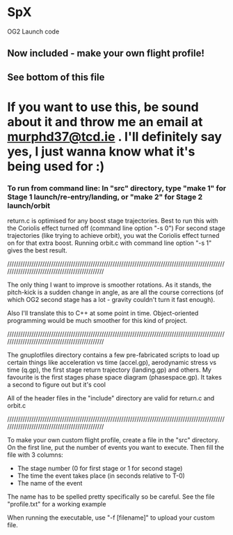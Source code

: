 SpX
===
OG2 Launch code

## Now included - make your own flight profile! ##
## See bottom of this file ##

# If you want to use this, be sound about it and throw me an email at murphd37@tcd.ie . I'll definitely say yes, I just wanna know what it's being used for :) #

### To run from command line: In "src" directory, type "make 1" for Stage 1 launch/re-entry/landing, or "make 2" for Stage 2 launch/orbit ###

return.c is optimised for any boost stage trajectories. Best to run this with the Coriolis effect turned off (command line option "-s 0")
For second stage trajectories (like trying to achieve orbit), you wat the Coriolis effect turned on for that extra boost. Running orbit.c with command line option "-s 1" gives the best result.

///////////////////////////////////////////////////////////////////////////////////////////////////////////////////////////////////////////////

The only thing I want to improve is smoother rotations. As it stands, the pitch-kick is a sudden change in angle, as are all the course corrections (of which OG2 second stage has a lot - gravity couldn't turn it fast enough). 

Also I'll translate this to C++ at some point in time. Object-oriented programming would be much smoother for this kind of project.

///////////////////////////////////////////////////////////////////////////////////////////////////////////////////////////////////////////////

The gnuplotfiles directory contains a few pre-fabricated scripts to load up certain things like acceleration vs time (accel.gp), aerodynamic stress vs time (q.gp), the first stage return trajectory (landing.gp) and others. My favourite is the first stages phase space diagram (phasespace.gp). It takes a second to figure out but it's cool

All of the header files in the "include" directory are valid for return.c and orbit.c

///////////////////////////////////////////////////////////////////////////////////////////////////////////////////////////////////////////////

To make your own custom flight profile, create a file in the "src" directory. On the first line, put the number of events you want to execute. Then fill the file with 3 columns:

* The stage number (0 for first stage or 1 for second stage)
* The time the event takes place (in seconds relative to T-0)
* The name of the event

The name has to be spelled pretty specifically so be careful. See the file "profile.txt" for a working example

When running the executable, use "-f [filename]" to upload your custom file.
